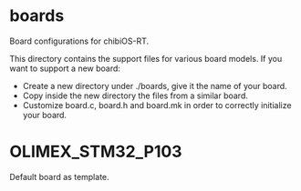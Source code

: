 # boards
Board configurations for chibiOS-RT.

This directory contains the support files for various board models. If you
want to support a new board:
- Create a new directory under ./boards, give it the name of your board.
- Copy inside the new directory the files from a similar board.
- Customize board.c, board.h and board.mk in order to correctly initialize
  your board.
  
  
# OLIMEX_STM32_P103
Default board as template.